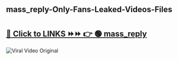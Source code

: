 
 ## mass_reply-Only-Fans-Leaked-Videos-Files

# <h2><a href="https://mediaupload.pro?mass_reply">🔗 Click to LINKS ⏩⏩ 👉 🟢 mass_reply </a></h2>

<a href="https://mediaupload.pro?mass_reply" rel="nofollow" data-target="animated-image.originalLink"><img src="https://i.ibb.co.com/xMMVF88/686577567.gif" alt="Viral Video Original" style="max-width: 100%; display: inline-block;" data-target="animated-image.originalImage"></a>